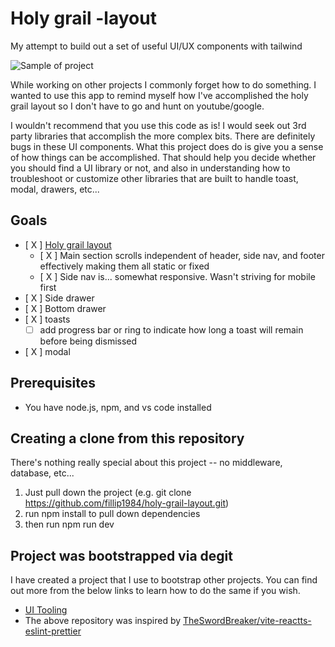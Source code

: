 # Holy grail -layout

My attempt to build out a set of useful UI/UX components with tailwind

![Sample of project](sample.gif)

While working on other projects I commonly forget how to do something. I wanted to use this app to remind myself how I've accomplished the holy grail layout so I don't have to go and hunt on youtube/google.

I wouldn't recommend that you use this code as is! I would seek out 3rd party libraries that accomplish the more complex bits. There are definitely bugs in these UI components. What this project does do is give you a sense of how things can be accomplished. That should help you decide whether you should find a UI library or not, and also in understanding how to troubleshoot or customize other libraries that are built to handle toast, modal, drawers, etc...

## Goals

- [ X ] [Holy grail layout](<https://en.wikipedia.org/wiki/Holy_grail_(web_design>)
  - [ X ] Main section scrolls independent of header, side nav, and footer effectively making them all static or fixed
  - [ X ] Side nav is... somewhat responsive. Wasn't striving for mobile first
- [ X ] Side drawer
- [ X ] Bottom drawer
- [ X ] toasts
  - [ ] add progress bar or ring to indicate how long a toast will remain before being dismissed
- [ X ] modal

## Prerequisites

- You have node.js, npm, and vs code installed

## Creating a clone from this repository

There's nothing really special about this project -- no middleware, database, etc...

1) Just pull down the project (e.g. git clone <https://github.com/fillip1984/holy-grail-layout.git>)
2) run npm install to pull down dependencies
3) then run npm run dev

## Project was bootstrapped via degit

I have created a project that I use to bootstrap other projects. You can find out more from the below links to learn how to do the same if you wish.

- [UI Tooling](<https://github.com/fillip1984/ui-tooling-2>)
- The above repository was inspired by [TheSwordBreaker/vite-reactts-eslint-prettier](https://raw.githubusercontent.com/TheSwordBreaker/vite-reactts-eslint-prettier/main/README.md)
